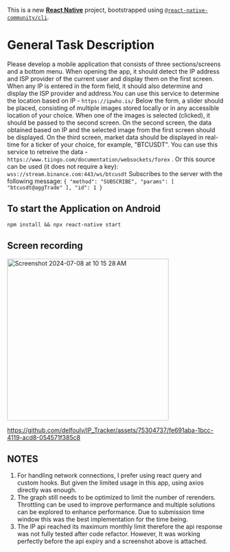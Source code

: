 This is a new [**React Native**](https://reactnative.dev) project, bootstrapped using [`@react-native-community/cli`](https://github.com/react-native-community/cli).

# General Task Description

Please develop a mobile application that consists of three sections/screens and a bottom menu.
When opening the app, it should detect the IP address and ISP provider of the current user and display them on the first screen. When any IP is entered in the form field, it should also determine and display the ISP provider and address.You can use this service to determine the location based on IP - `https://ipwho.is/`
Below the form, a slider should be placed, consisting of multiple images stored locally or in any accessible location of your choice. When one of the images is selected (clicked), it should be passed to the second screen.
On the second screen, the data obtained based on IP and the selected image from the first screen should be displayed.
On the third screen, market data should be displayed in real-time for a ticker of your choice, for example, "BTCUSDT". You can use this service to retreive the data - `https://www.tiingo.com/documentation/websockets/forex` . Or this source can be used (it does not require a key):
`wss://stream.binance.com:443/ws/btcusdt`
Subscribes to the server with the following message:
``
{
  "method": "SUBSCRIBE",
  "params": [
    "btcusdt@aggTrade"
  ],
  "id": 1
}
``

## To start the Application on Android
```
npm install && npx react-native start  
```
## Screen recording

<img width="376" alt="Screenshot 2024-07-08 at 10 15 28 AM" src="https://github.com/delfouly/IP_Tracker/assets/75304737/878227c1-38bc-4838-b25e-a516a770ef75">


https://github.com/delfouly/IP_Tracker/assets/75304737/fe691aba-1bcc-4119-acd8-054571f385c8

## NOTES
1. For handling network connections, I prefer using react query and custom hooks. But given the limited usage in this app, using axios directly was enough.
2. The graph still needs to be optimized to limit the number of rerenders. Throttling can be used to improve performance and multiple solutions can be explored to enhance performance. Due to submission time window this was the best implementation for the time being. 
3. The IP api reached its maximum monthly limit therefore the api response was not fully tested after code refactor. However, It was working perfectly before the api expiry and a screenshot above is attached. 




